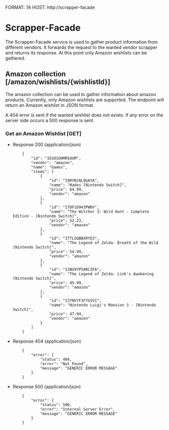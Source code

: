 FORMAT: 1A
HOST: http://scrapper-facade

# Scrapper-Facade

The Scrapper-Facade service is used to gather product information from
different vendors. It forwards the request to the wanted vendor scrapper 
and returns its response. At this point only Amazon wishlists can be 
gathered.

## Amazon collection [/amazon/wishlists/{wishlistId}]

The amazon collection can be used to gather information about
amazon products. Currently, only Amazon wishlists are supported.
The endpoint will return an Amazon wishlist in JSON format.

A 404 error is sent if the wanted wishlist does not exists.
If any error on the server side occurs a 500 response is sent.

### Get an Amazon Wishlist [GET]

-   Response 200 (application/json)

            {
                "id": "3IGO1OHMRSUUM",
                "vendor": "amazon",
                "name": "Games",
                "items": [
                    {
                        "id": "I9RYNJAL9GAYA",
                        "name": "Hades [Nintendo Switch]",
                        "price": 64.99,
                        "vendor": "amazon"
                    },
                    {
                        "id": "I7DF1D943PWDV",
                        "name": "The Witcher 3: Wild Hunt - Complete Edition - [Nintendo Switch]",
                        "price": 52.23,
                        "vendor": "amazon"
                    },
                    {
                        "id": "ITTLSQBBXRYE3",
                        "name": "The Legend of Zelda: Breath of the Wild [Nintendo Switch]",
                        "price": 54.99,
                        "vendor": "amazon"
                    },
                    {
                        "id": "I2NU97P58RCZFA",
                        "name": "The Legend of Zelda: Link's Awakening [Nintendo Switch]",
                        "price": 45.99,
                        "vendor": "amazon"
                    },
                    {
                        "id": "I37NVYF3F7GSV1",
                        "name": "Nintendo Luigi's Mansion 3 - [Nintendo Switch]",
                        "price": 47.94,
                        "vendor": "amazon"
                    }
                ]
            }

-   Response 404 (application/json)

            {
                "error": {
                    "status": 404,
                    "error": "Not Found",
                    "message": "GENERIC ERROR MESSAGE"
                }
            }

-   Response 500 (application/json)

            {
                "error": {
                    "status": 500,
                    "error": "Internal Server Error",
                    "message": "GENERIC ERROR MESSAGE"
                }
            }